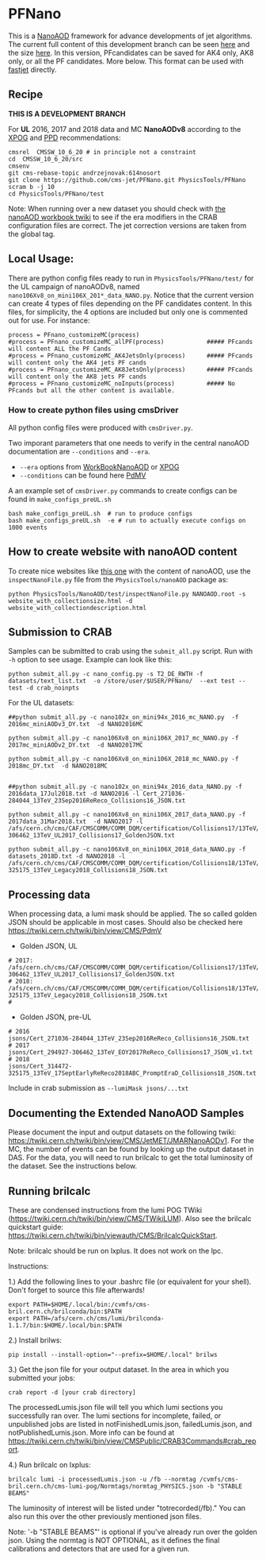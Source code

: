 # PFNano

This is a [NanoAOD](https://twiki.cern.ch/twiki/bin/view/CMSPublic/WorkBookNanoAOD) framework for advance developments of jet algorithms. 
The current full content of this development branch can be seen [here](http://algomez.web.cern.ch/algomez/testWeb/PFnano_content_v02.html) and the size [here](http://algomez.web.cern.ch/algomez/testWeb/PFnano_size_v02.html).
In this version, PFcandidates can be saved for AK4 only, AK8 only, or all the PF candidates. More below.
This format can be used with [fastjet](http://fastjet.fr) directly.

## Recipe

**THIS IS A DEVELOPMENT BRANCH**

For **UL** 2016, 2017 and 2018 data and MC **NanoAODv8** according to the [XPOG](https://gitlab.cern.ch/cms-nanoAOD/nanoaod-doc/-/wikis/Releases/NanoAODv8) and [PPD](https://twiki.cern.ch/twiki/bin/view/CMS/PdmVRun2LegacyAnalysisSummaryTable) recommendations:

```
cmsrel  CMSSW_10_6_20 # in principle not a constraint
cd  CMSSW_10_6_20/src
cmsenv
git cms-rebase-topic andrzejnovak:614nosort
git clone https://github.com/cms-jet/PFNano.git PhysicsTools/PFNano
scram b -j 10
cd PhysicsTools/PFNano/test
```
Note: When running over a new dataset you should check with [the nanoAOD workbook twiki](https://twiki.cern.ch/twiki/bin/view/CMSPublic/WorkBookNanoAOD#Running_on_various_datasets_from) to see if the era modifiers in the CRAB configuration files are correct. The jet correction versions are taken from the global tag.

## Local Usage:

There are python config files ready to run in `PhysicsTools/PFNano/test/` for the UL campaign of nanoAODv8, named `nano106Xv8_on_mini106X_201*_data_NANO.py`. Notice that the current version can create 4 types of files depending on the PF candidates content. 
In this files, for simplicity, the 4 options are included but only one is commented out for use. For instance:
```
process = PFnano_customizeMC(process)
#process = PFnano_customizeMC_allPF(process)            ##### PFcands will content ALL the PF Cands
#process = PFnano_customizeMC_AK4JetsOnly(process)      ##### PFcands will content only the AK4 jets PF cands
#process = PFnano_customizeMC_AK8JetsOnly(process)      ##### PFcands will content only the AK8 jets PF cands
#process = PFnano_customizeMC_noInputs(process)         ##### No PFcands but all the other content is available.
```



### How to create python files using cmsDriver

All  python config files were produced with `cmsDriver.py`.

Two imporant parameters that one needs to verify in the central nanoAOD documentation are `--conditions` and `--era`. 
- `--era` options from [WorkBookNanoAOD](https://twiki.cern.ch/twiki/bin/view/CMSPublic/WorkBookNanoAOD) or [XPOG](https://gitlab.cern.ch/cms-nanoAOD/nanoaod-doc/-/wikis/Releases/NanoAODv8)
- `--conditions` can be found here [PdMV](https://twiki.cern.ch/twiki/bin/view/CMS/PdmV)

A an example set of `cmsDriver.py` commands to create configs can be found in `make_configs_preUL.sh`

```
bash make_configs_preUL.sh  # run to produce configs
bash make_configs_preUL.sh  -e # run to actually execute configs on 1000 events
```

## How to create website with nanoAOD content

To create nice websites like [this one](http://algomez.web.cern.ch/algomez/testWeb/JMECustomNano102x_mc_v01.html#Jet) with the content of nanoAOD, use the `inspectNanoFile.py` file from the `PhysicsTools/nanoAOD` package as:
```
python PhysicsTools/NanoAOD/test/inspectNanoFile.py NANOAOD.root -s website_with_collectionsize.html -d website_with_collectiondescription.html
```

## Submission to CRAB

Samples can be submitted to crab using the `submit_all.py` script. Run with `-h` option to see usage. Example can look like this:

```
python submit_all.py -c nano_config.py -s T2_DE_RWTH -f datasets/text_list.txt  -o /store/user/$USER/PFNano/  --ext test --test -d crab_noinpts

```

For the UL datasets:
```
##python submit_all.py -c nano102x_on_mini94x_2016_mc_NANO.py  -f 2016mc_miniAODv3_DY.txt  -d NANO2016MC

python submit_all.py -c nano106Xv8_on_mini106X_2017_mc_NANO.py -f 2017mc_miniAODv2_DY.txt  -d NANO2017MC

python submit_all.py -c nano106Xv8_on_mini106X_2018_mc_NANO.py -f 2018mc_DY.txt  -d NANO2018MC


##python submit_all.py -c nano102x_on_mini94x_2016_data_NANO.py -f 2016data_17Jul2018.txt -d NANO2016 -l Cert_271036-284044_13TeV_23Sep2016ReReco_Collisions16_JSON.txt

python submit_all.py -c nano106Xv8_on_mini106X_2017_data_NANO.py -f 2017data_31Mar2018.txt  -d NANO2017 -l /afs/cern.ch/cms/CAF/CMSCOMM/COMM_DQM/certification/Collisions17/13TeV/Legacy_2017/Cert_294927-306462_13TeV_UL2017_Collisions17_GoldenJSON.txt 

python submit_all.py -c nano106Xv8_on_mini106X_2018_data_NANO.py -f datasets_2018D.txt -d NANO2018 -l /afs/cern.ch/cms/CAF/CMSCOMM/COMM_DQM/certification/Collisions18/13TeV/Legacy_2018/Cert_314472-325175_13TeV_Legacy2018_Collisions18_JSON.txt 

```



## Processing data

When processing data, a lumi mask should be applied. The so called golden JSON should be applicable in most cases. Should also be checked here https://twiki.cern.ch/twiki/bin/view/CMS/PdmV

 * Golden JSON, UL
```
# 2017: /afs/cern.ch/cms/CAF/CMSCOMM/COMM_DQM/certification/Collisions17/13TeV/Legacy_2017/Cert_294927-306462_13TeV_UL2017_Collisions17_GoldenJSON.txt
# 2018: /afs/cern.ch/cms/CAF/CMSCOMM/COMM_DQM/certification/Collisions18/13TeV/Legacy_2018/Cert_314472-325175_13TeV_Legacy2018_Collisions18_JSON.txt
#
```

 * Golden JSON, pre-UL
```
# 2016
jsons/Cert_271036-284044_13TeV_23Sep2016ReReco_Collisions16_JSON.txt
# 2017 
jsons/Cert_294927-306462_13TeV_EOY2017ReReco_Collisions17_JSON_v1.txt
# 2018
jsons/Cert_314472-325175_13TeV_17SeptEarlyReReco2018ABC_PromptEraD_Collisions18_JSON.txt
```

Include in crab submission as `--lumiMask jsons/...txt`

## Documenting the Extended NanoAOD Samples

Please document the input and output datasets on the following twiki: https://twiki.cern.ch/twiki/bin/view/CMS/JetMET/JMARNanoAODv1. For the MC, the number of events can be found by looking up the output dataset in DAS. For the data, you will need to run brilcalc to get the total luminosity of the dataset. See the instructions below. 


## Running brilcalc
These are condensed instructions from the lumi POG TWiki (https://twiki.cern.ch/twiki/bin/view/CMS/TWikiLUM). Also see the brilcalc quickstart guide: https://twiki.cern.ch/twiki/bin/viewauth/CMS/BrilcalcQuickStart.

Note: brilcalc should be run on lxplus. It does not work on the lpc.

Instructions:

1.) Add the following lines to your .bashrc file (or equivalent for your shell). Don't forget to source this file afterwards!

    export PATH=$HOME/.local/bin:/cvmfs/cms-bril.cern.ch/brilconda/bin:$PATH
    export PATH=/afs/cern.ch/cms/lumi/brilconda-1.1.7/bin:$HOME/.local/bin:$PATH
    
2.) Install brilws:

    pip install --install-option="--prefix=$HOME/.local" brilws
    
3.) Get the json file for your output dataset. In the area in which you submitted your jobs:

    crab report -d [your crab directory]
    
The processedLumis.json file will tell you which lumi sections you successfully ran over. The lumi sections for incomplete, failed, or unpublished jobs are listed in notFinishedLumis.json, failedLumis.json, and notPublishedLumis.json. More info can be found at https://twiki.cern.ch/twiki/bin/view/CMSPublic/CRAB3Commands#crab_report.
    
4.) Run brilcalc on lxplus:

    brilcalc lumi -i processedLumis.json -u /fb --normtag /cvmfs/cms-bril.cern.ch/cms-lumi-pog/Normtags/normtag_PHYSICS.json -b "STABLE BEAMS"
    
The luminosity of interest will be listed under "totrecorded(/fb)." You can also run this over the other previously mentioned json files.
    
Note: '-b "STABLE BEAMS"' is optional if you've already run over the golden json. 
        Using the normtag is NOT OPTIONAL, as it defines the final calibrations and detectors that are used for a given run.
